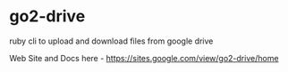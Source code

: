 # go2-drive
ruby cli to upload and download files from google drive

Web Site and Docs here - https://sites.google.com/view/go2-drive/home


